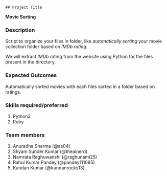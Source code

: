     ## Project Title

**Movie Sorting**

### Description
Script to organize your files in folder, like *automatically sorting* your movie collection folder based on *IMDb rating.*

We will extract _IMDb_ rating from the website using Python for the files present in the directory.

### Expected Outcomes
Automatically sorted movies with each files sorted in a folder based on ratings.

### Skills required/preferred
1. Python3
2. Ruby

### Team members
1. Anuradha Sharma (@as04)
2. Shyam Sunder Kumar (@theainerd)
3. Namrata Raghuwanshi (@raghunami25)
4. Rahul Kumar Pandey (@pandey111095)
5. Kundan Kumar (@kundanrocks13)
